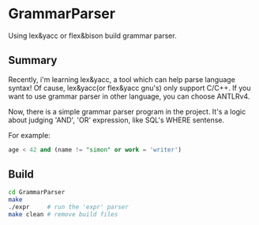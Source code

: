 # GrammarParser

Using lex&amp;yacc or flex&amp;bison build grammar parser.

## Summary

Recently, i'm learning lex&yacc, a tool which can help parse language syntax! Of cause, lex&yacc(or flex&yacc gnu's) only support C/C++. If you want to use grammar parser in other language, you can choose ANTLRv4.

Now, there is a simple grammar parser program in the project. It's a logic about judging 'AND', 'OR' expression, like SQL's WHERE sentense.

For example:

```sql
age < 42 and (name != "simon" or work = 'writer')
```

## Build

```bash
cd GrammarParser
make
./expr     # run the 'expr' parser
make clean # remove build files
```